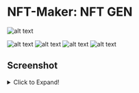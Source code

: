# NFT-Maker: NFT GEN
![alt text](https://i.imgur.com/Ipv5sYn.jpg "Main Banner")

![alt text](https://img.shields.io/badge/Language%3A-Java-blue "Badge")
![alt text](https://img.shields.io/badge/State%3A-Java-%232807e6 "Badge")
![alt text](https://img.shields.io/github/languages/code-size/moritz313/NFT-Maker "Badge")
![alt text](https://img.shields.io/github/last-commit/moritz313/NFT-Maker "Badge")


## Screenshot
<details>
  <summary>Click to Expand!</summary>
  
  # Gui:
  ![alt text](https://i.imgur.com/v5Zq7wo.png "Gui")
 
</details>
